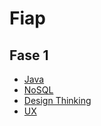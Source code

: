 # Fiap

## Fase 1
- [Java](https://github.com/Darklabel91/Java_Fiap)
- [NoSQL](https://github.com/Darklabel91/NoSQL_Fiap)
- [Design Thinking](https://github.com/Darklabel91/DesignThinking_Fiap)
- [UX](https://github.com/Darklabel91/UX_Fiap)
